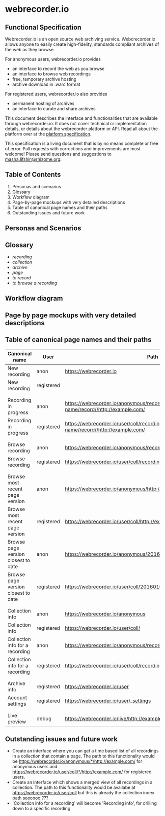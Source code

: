 # webrecorder.io 
## Functional Specification

Webrecorder.io is an open source web archiving service.  Webcrecorder.io allows anyone to easily create high-fidelity, standards compliant archives of the web as they browse.  

For anonymous users, webrecorder.io provides
- an interface to record the web as you browse
- an interface to browse web recordings
- free, temporary archive hosting
- archive download in .warc format

For registered users, webrecorder.io also provides 
- permanent hosting of archives
- an interface to curate and share archives 

This document describes the interface and functionalities that are available through webrecorder.io.  It does not cover technical or implementation details, or details about the webrecorder platform or API.  Read all about the platform over at the [platform specification](http://github.com/webrecorder/platform-spec).  

This specification is a living document that is by no means complete or free of error.  Pull requests with corrections and improvements are most welcome!  Please send questions and suggestions to masha.lifshin@rhizome.org. 


## Table of Contents

1. Personas and scenarios
1. Glossary
1. Workflow diagram
1. Page-by-page mockups with very detailed descriptions
1. Table of canonical page names and their paths
1. Outstanding issues and future work


## Personas and Scenarios

## Glossary

- *recording*
- *collection*
- *archive*
- *page*
- *to record*
- *to browse a recording*

## Workflow diagram

## Page by page mockups with very detailed descriptions

## Table of canonical page names and their paths

Canonical name | User | Path
---------------|------|----------
New recording | anon |   https://webrecorder.io
New recording | registered | 
| | |
| | |
Recording in progress | anon | https://webrecorder.io/anonymous/recording-name/record//http://example.com/
Recording in progress | registered | https://webrecorder.io/user/coll/recording-name/record//http://example.com/
| | |
| | |
Browse recording | anon | https://webrecorder.io/anonymous/recording-name//http://example.com/
Browse recording | registered | https://webrecorder.io/user/coll/recording-name/http://example.com/
| | |
| | |
Browse most recent page version | anon | https://webrecorder.io/anonymous/http://example.com/
Browse most recent page version  | registered | https://webrecorder.io/user/coll/http://example.com/
Browse page version closest to date | anon | https://webrecorder.io/anonymous/20160101000000/http://example.com/
Browse page version closest to date | registered | https://webrecorder.io/user/coll/20160101000000/http://example.com/
| | |
| | |
Collection info |  anon |  https://webrecorder.io/anonymous
Collection info | registered | https://webrecorder.io/user/coll/
Collection info for a recording | anon | https://webrecorder.io/anonymous/recording-name  
Collection info for a recording | registered | https://webrecorder.io/user/coll/recording-name 
| | |
| | |
Archive info | registered | https://webrecorder.io/user
Account settings | registered | https://webrecorder.io/user/_settings
| | |
| | |
Live preview | debug | https://webrecorder.io/live/http://example.com/

## Outstanding issues and future work

- Create an interface where you can get a time based list of all recordings in a collection that contain a page.  The path to this functionality would be https://webrecorder.io/anonymous/*/http://example.com/ for anonymous users and https://webrecorder.io/user/coll/*/http://example.com/ for registered users.
- Create an interface which shows a merged view of all recordings in a collection.  The path to this functionality would be availabe at https://webrecorder.io/user/coll but this is already the collection index path soooooo ???
- 'Collection info for a recording' will become 'Recording info', for drilling down to a specific recording
